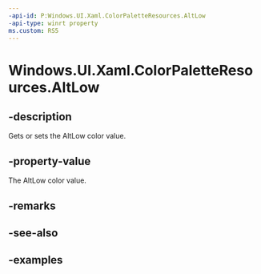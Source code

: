 ```yaml
---
-api-id: P:Windows.UI.Xaml.ColorPaletteResources.AltLow
-api-type: winrt property
ms.custom: RS5
---
```


<!-- Property syntax.
public IReference<Color> AltLow { get;  set; }
-->

# Windows.UI.Xaml.ColorPaletteResources.AltLow

## -description

Gets or sets the AltLow color value.

## -property-value

The AltLow color value.

## -remarks

## -see-also

## -examples

